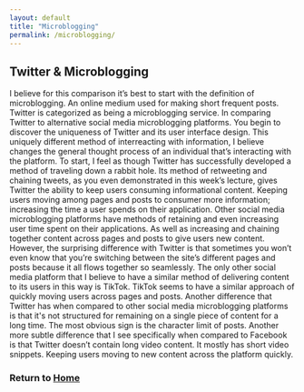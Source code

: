 ```yaml
---
layout: default
title: "Microblogging"
permalink: /microblogging/
---
```


## Twitter & Microblogging

I believe for this comparison it’s best to start with the definition of microblogging. An online medium used for making short frequent posts. Twitter is categorized as being a microblogging service. In comparing Twitter to alternative social media microblogging platforms. You begin to discover the uniqueness of Twitter and its user interface design. This uniquely different method of interreacting with information, I believe changes the general thought process of an individual that’s interacting with the platform.
To start, I feel as though Twitter has successfully developed a method of traveling down a rabbit hole. Its method of retweeting and chaining tweets, as you even demonstrated in this week’s lecture, gives Twitter the ability to keep users consuming informational content. Keeping users moving among pages and posts to consumer more information; increasing the time a user spends on their application. Other social media microblogging platforms have methods of retaining and even increasing user time spent on their applications. As well as increasing and chaining together content across pages and posts to give users new content. However, the surprising difference with Twitter is that sometimes you won’t even know that you’re switching between the site’s different pages and posts because it all flows together so seamlessly. The only other social media platform that I believe to have a similar method of delivering content to its users in this way is TikTok. TikTok seems to have a similar approach of quickly moving users across pages and posts.
Another difference that Twitter has when compared to other social media microblogging platforms is that it's not structured for remaining on a single piece of content for a long time. The most obvious sign is the character limit of posts. Another more subtle difference that I see specifically when compared to Facebook is that Twitter doesn’t contain long video content. It mostly has short video snippets. Keeping users moving to new content across the platform quickly.

### Return to [Home](index.md)
